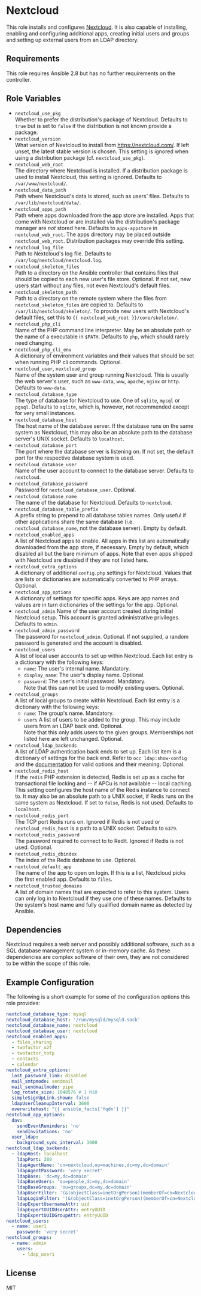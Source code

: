 Nextcloud
=========

This role installs and configures [Nextcloud](https://nextcloud.com/).
It is also capable of installing, enabling and configuring additional apps, creating initial users and groups and setting up external users from an LDAP directory.

Requirements
------------

This role requires Ansible 2.8 but has no further requirements on the controller.

Role Variables
--------------

* `nextcloud_use_pkg`  
  Whether to prefer the distribution's package of Nextcloud.
  Defaults to `true` but is set to `false` if the distribution is not known provide a package.
* `nextcloud_version`  
  What version of Nextcloud to install from <https://nextcloud.com/>.
  If left unset, the latest stable version is chosen.
  This setting is ignored when using a distribution package (cf. `nextcloud_use_pkg`).
* `nextcloud_web_root`  
  The directory where Nextcloud is installed.
  If a distribution package is used to install Nextcloud, this setting is ignored.
  Defaults to `/var/www/nextcloud/`.
* `nextcloud_data_path`  
  Path where Nextcloud's data is stored, such as users' files.
  Defaults to `/var/lib/nextcloud/data/`.
* `nextcloud_apps_path`  
  Path where apps downloaded from the app store are installed.
  Apps that come with Nextcloud or are installed via the distribution's package manager are *not* stored here.
  Defaults to `apps-appstore` in `nextcloud_web_root`.
  The apps directory may be placed outside `nextcloud_web_root`.
  Distribution packages may override this setting.
* `nextcloud_log_file`  
  Path to Nextcloud's log file.
  Defaults to `/var/log/nextcloud/nextcloud.log`.
* `nextcloud_skeleton_files`  
  Path to a directory on the Ansible controller that contains files that should be copied to each new user's file store.
  Optional.
  If not set, new users start without any files, not even Nextcloud's default files.
* `nextcloud_skeleton_path`  
  Path to a directory on the remote system where the files from `nextcloud_skeleton_files` are copied to.
  Defaults to `/var/lib/nextcloud/skeleton/`.
  To provide new users with Nextcloud's default files, set this to `{{ nextcloud_web_root }}/core/skeleton/`.
* `nextcloud_php_cli`  
  Name of the PHP command line interpreter.
  May be an absolute path or the name of a executable in `$PATH`.
  Defaults to `php`, which should rarely need changing.
* `nextcloud_php_cli_env`  
  A dictionary of environment variables and their values that should be set when running PHP cli commands.
  Optional.
* `nextcloud_user`, `nextcloud_group`  
  Name of the system user and group running Nextcloud.
  This is usually the web server's user, such as `www-data`, `www`, `apache`, `nginx` or `http`.
  Defaults to `www-data`.
* `nextcloud_database_type`  
  The type of database for Nextcloud to use.
  One of `sqlite`, `mysql` or `pgsql`.
  Defaults to `sqlite`, which is, however, not recommended except for very small instances.
* `nextcloud_database_host`  
  The host name of the database server.
  If the database runs on the same system as Nextcloud, this may also be an absolute path to the database server's UNIX socket.
  Defaults to `localhost`.
* `nextcloud_database_port`  
  The port where the database server is listening on.
  If not set, the default port for the respective database system is used.
* `nextcloud_database_user`  
  Name of the user account to connect to the database server.
  Defaults to `nextcloud`.
* `nextcloud_database_password`  
  Password for `nextcloud_database_user`.
  Optional.
* `nextcloud_database_name`  
  The name of the database for Nextcloud.
  Defaults to `nextcloud`.
* `nextcloud_database_table_prefix`  
  A prefix string to prepend to all database tables names.
  Only useful if other applications share the same database (i.e. `nextcloud_database_name`, not the database server).
  Empty by default.
* `nextcloud_enabled_apps`  
  A list of Nextcloud apps to enable.
  All apps in this list are automatically downloaded from the app store, if necessary.
  Empty by default, which disabled all but the bare minimum of apps.
  Note that even apps shipped with Nextcloud are disabled if they are not listed here.
* `nextcloud_extra_options`  
  A dictionary of additional `config.php` settings for Nextcloud.
  Values that are lists or dictionaries are automatically converted to PHP arrays.
  Optional.
* `nextcloud_app_options`  
  A dictionary of settings for specific apps.
  Keys are app names and values are in turn dictionaries of the settings for the app.
  Optional.
* `nextcloud_admin`
  Name of the user account created during initial Nextcloud setup.
  This account is granted administrative privileges.
  Defaults to `admin`.
* `nextcloud_admin_password`  
  The password for `nextcloud_admin`.
  Optional.
  If not supplied, a random password is generated and the account is disabled.
* `nextcloud_users`  
  A list of local user accounts to set up within Nextcloud.
  Each list entry is a dictionary with the following keys:
    * `name`: The user's internal name. Mandatory.  
    * `display_name`: The user's display name. Optional.  
    * `password`: The user's initial password. Mandatory.  
  Note that this can not be used to modify existing users.
  Optional.
* `nextcloud_groups`  
  A list of local groups to create within Nextcloud.
  Each list entry is a dictionary with the following keys:
    * `name`: The group's name. Mandatory.  
    * `users` A list of users to be added to the group. This may include users from an LDAP back end. Optional.  
  Note that this only adds users to the given groups.
  Memberships not listed here are left unchanged.
  Optional.
* `nextcloud_ldap_backends`  
  A list of LDAP authentication back ends to set up.
  Each list item is a dictionary of settings for the back end.
  Refer to `occ ldap:show-config` and the [documentation](https://docs.nextcloud.com/server/latest/admin_manual/configuration_user/user_auth_ldap.html) for valid options and their meaning.
  Optional.
* `nextcloud_redis_host`  
  If the `redis` PHP extension is detected, Redis is set up as a cache for transactional file locking and -- if APCu is not available -- local caching.
  This setting configures the host name of the Redis instance to connect to.
  It may also be an absolute path to a UNIX socket, if Redis runs on the same system as Nextcloud.
  If set to `false`, Redis is not used.
  Defaults to `localhost`.
* `nextcloud_redis_port`  
  The TCP port Redis runs on.
  Ignored if Redis is not used or `nextcloud_redis_host` is a path to a UNIX socket.
  Defaults to `6379`.
* `nextcloud_redis_password`  
  The password required to connect to to Redit.
  Ignored if Redis is not used.
  Optional.
* `nextcloud_redis_dbindex`  
  The index of the Redis database to use.
  Optional.
* `nextcloud_default_app`  
  The name of the app to open on login.
  If this is a list, Nextcloud picks the first enabled app.
  Defaults to `files`.
* `nextcloud_trusted_domains`  
  A list of domain names that are expected to refer to this system.
  Users can only log in to Nextcloud if they use one of these names.
  Defaults to the system's host name and fully qualified domain name as detected by Ansible.

Dependencies
------------

Nextcloud requires a web server and possibly additional software, such as a SQL database management system or in-memory cache.
As these dependencies are complex software of their own, they are not considered to be within the scope of this role.

Example Configuration
---------------------

The following is a short example for some of the configuration options this role provides:

```yaml
nextcloud_database_type: mysql
nextcloud_database_host: '/run/mysqld/mysqld.sock'
nextcloud_database_name: nextcloud
nextcloud_database_user: nextcloud
nextcloud_enabled_apps:
  - files_sharing
  - twofactor_u2f
  - twofactor_totp
  - contacts
  - calendar
nextcloud_extra_options:
  lost_password_link: disabled
  mail_smtpmode: sendmail
  mail_sendmailmode: pipe
  log_rotate_size: 1048576 # 1 MiB
  simpleSignUpLink.shown: false
  ldapUserCleanupInterval: 3600
  overwritehost: "{{ ansible_facts['fqdn'] }}"
nextcloud_app_options:
  dav:
    sendEventReminders: 'no'
    sendInvitations: 'no'
  user_ldap:
    background_sync_interval: 3600
nextcloud_ldap_backends:
  - ldapHost: localhost
    ldapPort: 389
    ldapAgentName: 'cn=nextcloud,ou=machines,dc=my,dc=domain'
    ldapAgentPassword: 'very secret'
    ldapBase: 'dc=my,dc=domain'
    ldapBaseUsers: 'ou=people,dc=my,dc=domain'
    ldapBaseGroups: 'ou=groups,dc=my,dc=domain'
    ldapUserFilter: '(&(objectClass=inetOrgPerson)(memberOf=cn=Nextcloud Users,ou=groups,dc=my,dc=domain))'
    ldapLoginFilter: '(&(objectClass=inetOrgPerson)(memberOf=cn=Nextcloud Users,ou=groups,dc=my,dc=domain)(uid=%uid))'
    ldapExpertUsernameAttr: uid
    ldapExpertUUIDUserAttr: entryUUID
    ldapExpertUUIDGroupAttr: entryUUID
nextcloud_users:
  - name: user1
    password: 'very secret'
nextcloud_groups:
  - name: admin
    users:
      - ldap_user1
```

License
-------

MIT
